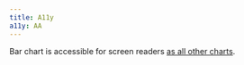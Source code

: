 ```yaml
---
title: A11y
a11y: AA
---
```


Bar chart is accessible for screen readers [as all other charts](/data-display/d3-chart/d3-chart-a11y).

